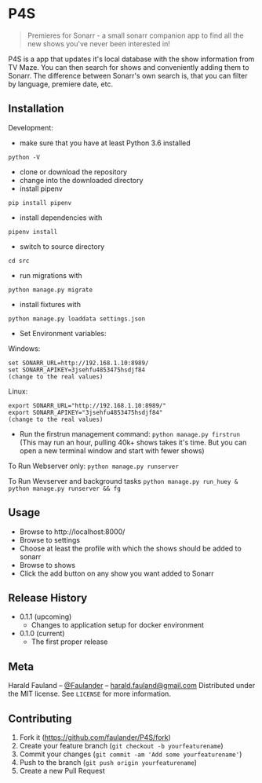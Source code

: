 # P4S
> Premieres for Sonarr - a small sonarr companion app to find all the new shows you've never been interested in!


P4S is a app that updates it's local database with the show information from TV Maze. You can then search for shows and conveniently adding them to Sonarr. The difference between Sonarr's own search is, that you can filter by language, premiere date, etc.

## Installation

Development:

- make sure that you have at least Python 3.6 installed

```python -V```
- clone or download the repository
- change into the downloaded directory
- install pipenv

```pip install pipenv```
- install dependencies with 

```pipenv install```
- switch to source directory

```cd src```
- run migrations with 

```python manage.py migrate```
- install fixtures with 

```python manage.py loaddata settings.json```
- Set Environment variables:

Windows:
```
set SONARR_URL=http://192.168.1.10:8989/
set SONARR_APIKEY=3jsehfu4853475hsdjf84
(change to the real values)
  ```
Linux:
```
export SONARR_URL="http://192.168.1.10:8989/"
export SONARR_APIKEY="3jsehfu4853475hsdjf84"
(change to the real values)
```
- Run the firstrun management command:
```python manage.py firstrun```
(This may run an hour, pulling 40k+ shows takes it's time.
But you can open a new terminal window and start with fewer
shows)

To Run Webserver only:
```python manage.py runserver```

To Run Wevserver and background tasks
```python manage.py run_huey & python manage.py runserver && fg```

## Usage
- Browse to http://localhost:8000/
- Browse to settings
- Choose at least the profile with which the shows should be added to sonarr
- Browse to shows
- Click the add button on any show you want added to Sonarr


## Release History

* 0.1.1 (upcoming)
    * Changes to application setup for docker environment
* 0.1.0 (current)
    * The first proper release

## Meta

Harald Fauland – [@Faulander](https://twitter.com/faulander) – harald.fauland@gmail.com
Distributed under the MIT license. See ``LICENSE`` for more information.


## Contributing

1. Fork it (<https://github.com/faulander/P4S/fork>)
2. Create your feature branch (`git checkout -b yourfeaturename`)
3. Commit your changes (`git commit -am 'Add some yourfeaturename'`)
4. Push to the branch (`git push origin yourfeaturename`)
5. Create a new Pull Request
